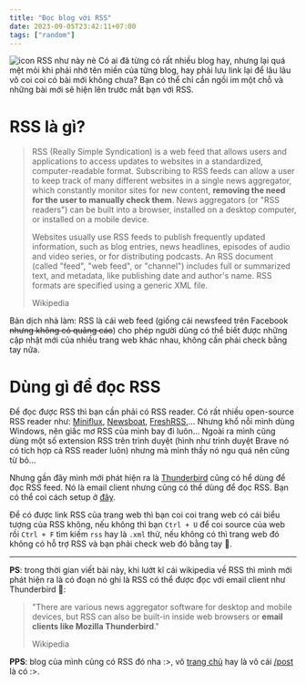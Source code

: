 ```yaml
---
title: "Đọc blog với RSS"
date: 2023-09-05T23:42:11+07:00
tags: ["random"]
---
```


![](https://images.ctfassets.net/lzny33ho1g45/1M3ZeUX3Y002aMRN6EGzlb/231459741e1ced7c42ad306098572f9d/rss_hero_image.png "icon RSS như này nè")
Có ai đã từng có rất nhiều blog hay, nhưng lại quá mệt mỏi khi phải nhớ tên miền của từng blog, hay phải lưu link lại để lâu lâu vô coi coi có bài mới không chưa? Bạn có thể chỉ cần ngồi im một chỗ và những bài mới sẽ hiện lên trước mắt bạn với RSS.

# RSS là gì?
> RSS (Really Simple Syndication) is a web feed that allows users and applications to access updates to websites in a standardized, computer-readable format. Subscribing to RSS feeds can allow a user to keep track of many different websites in a single news aggregator, which constantly monitor sites for new content, **removing the need for the user to manually check them**. News aggregators (or "RSS readers") can be built into a browser, installed on a desktop computer, or installed on a mobile device.
>
> Websites usually use RSS feeds to publish frequently updated information, such as blog entries, news headlines, episodes of audio and video series, or for distributing podcasts. An RSS document (called "feed", "web feed", or "channel") includes full or summarized text, and metadata, like publishing date and author's name. RSS formats are specified using a generic XML file.
> 
> Wikipedia

Bản dịch nhà làm: RSS là cái web feed (giống cái newsfeed trên Facebook ~~nhưng không có quảng cáo~~) cho phép người dùng có thể biết được những cập nhật mới của nhiều trang web khác nhau, không cần phải check bằng tay nữa.

# Dùng gì để đọc RSS
Để đọc được RSS thì bạn cần phải có RSS reader. Có rất nhiều open-source RSS reader như: [Miniflux](https://github.com/miniflux/v2), [Newsboat](https://github.com/newsboat/newsboat), [FreshRSS](https://github.com/FreshRSS/FreshRSS),... Nhưng khổ nỗi mình dùng Windows, nên giấc mơ RSS của mình bay đi luôn... Ngoài ra mình cũng dùng một số extension RSS trên trình duyệt (hình như trình duyệt Brave nó có tích hợp cả RSS reader luôn) nhưng mà mình thấy nó ngu quá nên cũng từ bỏ...

Nhưng gần đây mình mới phát hiện ra là [Thunderbird](https://www.thunderbird.net/en-US/) cũng có hể dùng để đọc RSS feed. Nó là email client nhưng cũng có thể dùng để đọc RSS. Bạn có thể coi cách setup ở [đây](https://support.mozilla.org/en-US/kb/how-subscribe-news-feeds-and-blogs).

Để có được link RSS của trang web thì bạn coi coi trang web có cái biểu tượng của RSS không, nếu không thì bạn `Ctrl + U` để coi source của web rồi `Ctrl + F` tìm kiếm `rss` hay là `.xml` thử, nếu không có thì trang web đó không có hỗ trợ RSS và bạn phải check web đó bằng tay 🥲.

---

**PS**: trong thời gian viết bài này, khi lướt kĩ cái wikipedia về RSS thì mình mới phát hiện ra là có đoạn nó ghi là RSS có thể được đọc với email client như Thunderbird 🙂:
> "There are various news aggregator software for desktop and mobile devices, but RSS can also be built-in inside web browsers or **email clients like Mozilla Thunderbird**."
>
> Wikipedia

**PPS**: blog của mình cũng có RSS đó nha :>, vô [trang chủ](https://ngntrgduc.github.io/) hay là vô cái [/post](https://ngntrgduc.github.io/posts/) là có :>.
